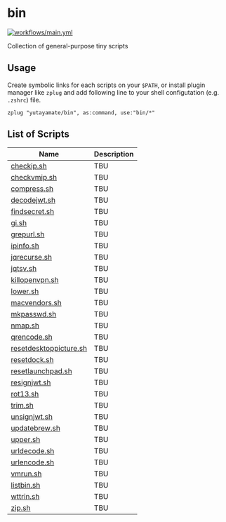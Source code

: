 # bin

[![workflows/main.yml](https://github.com/yutayamate/bin/actions/workflows/main.yml/badge.svg)](https://github.com/yutayamate/bin/actions/workflows/main.yml)

Collection of general-purpose tiny scripts

## Usage

Create symbolic links for each scripts on your `$PATH`, or install plugin manager like `zplug` and add following line to your shell configutation (e.g. `.zshrc`) file.

```
zplug "yutayamate/bin", as:command, use:"bin/*"
```

## List of Scripts

| Name | Description |
| - | - |
| [checkip.sh](bin/checkip.sh) | TBU |
| [checkvmip.sh](bin/checkvmip.sh) | TBU |
| [compress.sh](bin/compress.sh) | TBU |
| [decodejwt.sh](bin/decodejwt.sh) | TBU |
| [findsecret.sh](bin/findsecret.sh) | TBU |
| [gi.sh](bin/gi.sh) | TBU |
| [grepurl.sh](bin/grepurl.sh) | TBU |
| [ipinfo.sh](bin/ipinfo.sh) | TBU |
| [jqrecurse.sh](bin/jqrecurse.sh) | TBU |
| [jqtsv.sh](bin/jqtsv.sh) | TBU |
| [killopenvpn.sh](bin/killopenvpn.sh) | TBU |
| [lower.sh](bin/lower.sh) | TBU |
| [macvendors.sh](bin/macvendors.sh) | TBU |
| [mkpasswd.sh](bin/mkpasswd.sh) | TBU |
| [nmap.sh](bin/nmap.sh) | TBU |
| [qrencode.sh](bin/qrencode.sh) | TBU |
| [resetdesktoppicture.sh](bin/resetdesktoppicture.sh) | TBU |
| [resetdock.sh](bin/resetdock.sh) | TBU |
| [resetlaunchpad.sh](bin/resetlaunchpad.sh) | TBU |
| [resignjwt.sh](bin/resignjwt.sh) | TBU |
| [rot13.sh](bin/rot13.sh) | TBU |
| [trim.sh](bin/trim.sh) | TBU |
| [unsignjwt.sh](bin/unsignjwt.sh) | TBU |
| [updatebrew.sh](bin/updatebrew.sh) | TBU |
| [upper.sh](bin/upper.sh) | TBU |
| [urldecode.sh](bin/urldecode.sh) | TBU |
| [urlencode.sh](bin/urlencode.sh) | TBU |
| [vmrun.sh](bin/vmrun.sh) | TBU |
| [listbin.sh](bin/listbin.sh) | TBU |
| [wttrin.sh](bin/wttrin.sh) | TBU |
| [zip.sh](bin/zip.sh) | TBU |
